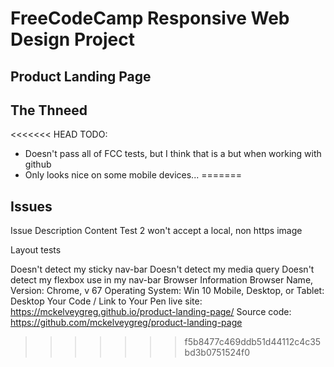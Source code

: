 # FreeCodeCamp Responsive Web Design Project
## Product Landing Page
## The Thneed

<<<<<<< HEAD
TODO:
- Doesn't pass all of FCC tests, but I think that is a but when working with github
- Only looks nice on some mobile devices... 
=======
## Issues

Issue Description
Content Test 2 won't accept a local, non https image

Layout tests

Doesn't detect my sticky nav-bar
Doesn't detect my media query
Doesn't detect my flexbox use in my nav-bar
Browser Information
Browser Name, Version: Chrome, v 67
Operating System: Win 10
Mobile, Desktop, or Tablet: Desktop
Your Code / Link to Your Pen
live site:
 https://mckelveygreg.github.io/product-landing-page/
Source code:
 https://github.com/mckelveygreg/product-landing-page
 
>>>>>>> f5b8477c469ddb51d44112c4c35bd3b0751524f0
